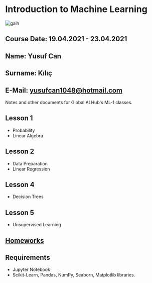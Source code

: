 # Introduction to Machine Learning

![gaih](https://github.com/globalaihub/introduction-to-machine-learning/raw/main/logo.png)
## Course Date: 19.04.2021 - 23.04.2021
## Name: Yusuf Can
## Surname: Kılıç
## E-Mail: yusufcan1048@hotmail.com

Notes and other documents for Global AI Hub's ML-1 classes.

## Lesson 1
- Probability
- Linear Algebra

## Lesson 2
- Data Preparation
- Linear Regression

## Lesson 4
- Decision Trees

## Lesson 5
- Unsupervised Learning

## [Homeworks](https://github.com/JosephWesleyanW/globalAiHub/tree/main/Homeworks)
## Requirements
- Jupyter Notebook
- Scikit-Learn, Pandas, NumPy, Seaborn, Matplotlib libraries.

